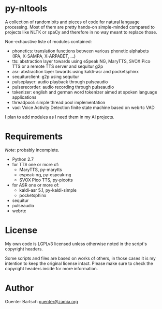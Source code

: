 # py-nltools

A collection of random bits and pieces of code for natural language processing. Most of them are
pretty hands-on simple-minded compared to projects like NLTK or spaCy and therefore in no way meant
to replace those. 

Non-exhaustive liste of modules contained:

* phonetics: translation functions between various phonetic alphabets (IPA, X-SAMPA, X-ARPABET, ...)
* tts: abstraction layer towards using eSpeak NG, MaryTTS, SVOX Pico TTS or a remote TTS server and sequitur g2p
* asr: abstraction layer towards using kaldi-asr and pocketsphinx
* sequiturclient: g2p using sequitur
* pulseplayer: audio playback through pulseaudio
* pulserecorder: audio recording through pulseaudio
* tokenizer: english and german word tokenizer aimed at spoken language applications
* threadpool: simple thread pool implementation
* vad: Voice Activity Detection finite state machine based on webrtc VAD

I plan to add modules as I need them in my AI projects.

Requirements
============

*Note*: probably incomplete.

* Python 2.7 
* for TTS one or more of:
  * MaryTTS, py-marytts
  * espeak-ng, py-espeak-ng
  * SVOX Pico TTS, py-picotts
* for ASR one or more of:
  * kaldi-asr 5.1, py-kaldi-simple
  * pocketsphinx
* sequitur
* pulseaudio
* webrtc

License
=======

My own code is LGPLv3 licensed unless otherwise noted in the script's copyright
headers.

Some scripts and files are based on works of others, in those cases it is my
intention to keep the original license intact. Please make sure to check the
copyright headers inside for more information.

Author
======

Guenter Bartsch <guenter@zamia.org>


